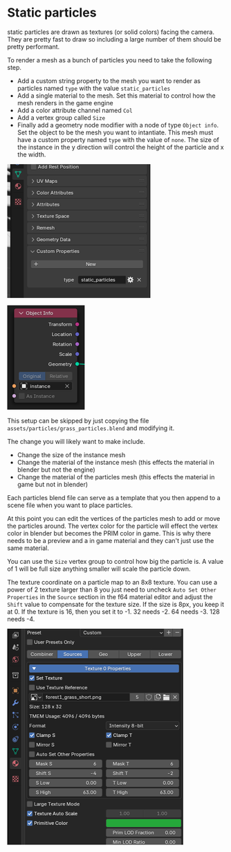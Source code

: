 # Static particles

static particles are drawn as textures (or solid colors) facing the camera. They are pretty fast to draw so including a large
 number of them should be pretty performant. 

To render a mesh as a bunch of particles you need to take the following step.

* Add a custom string property to the mesh you want to render as particles named `type` with the value `static_particles`
* Add a single material to the mesh. Set this material to control how the mesh renders in the game engine
* Add a color attribute channel named `Col`
* Add a vertex group called `Size`
* Finally add a geometry node modifier with a node of type `Object info`. Set the object to be the mesh you want to intantiate. This mesh must have a custom property named `type` with the value of `none`. The size of the instance in the y direction will control the height of the particle and x the width.

![edit game object](./images/sp_type.png)

![edit game object](./images/sp_object_info_node.png)

This setup can be skipped by just copying the file `assets/particles/grass_particles.blend` and modifying it.

The change you will likely want to make include.

* Change the size of the instance mesh
* Change the material of the instance mesh (this effects the material in blender but not the engine)
* Change the material of the particles mesh (this effects the material in game but not in blender)

Each particles blend file can serve as a template that you then append to a scene file when you want to place particles.

At this point you can edit the vertices of the particles mesh to add or move the particles around. The vertex color for the particle will
effect the vertex color in blender but becomes the PRIM color in game. This is why there needs to be a preview and a in game material
and they can't just use the same material.

You can use the `Size` vertex group to control how big the particle is. A value of 1 will be full size anything smaller will scale the particle down.

The texture coordinate on a particle map to an 8x8 texture. You can use a power of 2 texture larger than 8 you just need to uncheck `Auto Set Other Properties` in the `Source` section in the f64 material editor and adjust the `Shift` value to
compensate for the texture size. If the size is 8px, you keep it at 0. If the texture is 16, then you set it to -1. 32 needs -2. 64 needs -3. 128 needs -4.

![edit game object](./images/sp_texture.png)
